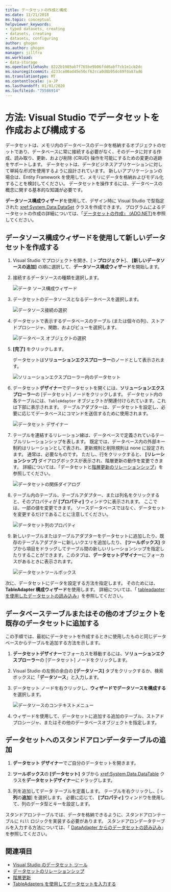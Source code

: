 ```yaml
---
title: データセットの作成と構成
ms.date: 11/21/2018
ms.topic: conceptual
helpviewer_keywords:
- typed datasets, creating
- datasets, creating
- datasets, configuring
author: ghogen
ms.author: ghogen
manager: jillfra
ms.workload:
- data-storage
ms.openlocfilehash: 8222b1985ab7f765be9b06fdd6abf7cb1e1cb2dc
ms.sourcegitcommit: d233ca00ad45e50cf62cca0d0b95dc69f0a87ad6
ms.translationtype: MT
ms.contentlocale: ja-JP
ms.lasthandoff: 01/01/2020
ms.locfileid: "75586914"
---
```

# <a name="how-to-create-and-configure-datasets-in-visual-studio"></a>方法: Visual Studio でデータセットを作成および構成する

データセットは、メモリ内のデータベースのデータを格納するオブジェクトのセットであり、データベースに常に接続する必要がなく、そのデータに対する作成、読み取り、更新、および削除 (CRUD) 操作を可能にするための変更の追跡をサポートします。 データセットは、データビジネスアプリケーションに対して単純な*形式*を使用するように設計されています。 新しいアプリケーションの場合は、Entity Framework を使用して、メモリにデータを格納およびモデル化することを検討してください。 データセットを操作するには、データベースの概念に関する基本的な知識が必要です。

**データソース構成ウィザード**を使用して、デザイン時に Visual Studio で型指定された <xref:System.Data.DataSet> クラスを作成できます。 プログラムによるデータセットの作成の詳細については、「[データセットの作成」 (ADO.NET)](/dotnet/framework/data/adonet/dataset-datatable-dataview/creating-a-dataset)を参照してください。

## <a name="create-a-new-dataset-by-using-the-data-source-configuration-wizard"></a>データソース構成ウィザードを使用して新しいデータセットを作成する

1. Visual Studio でプロジェクトを開き、[ > **プロジェクト**]、 **[新しいデータソースの追加]** の順に選択して、**データソース構成ウィザード**を開始します。

2. 接続するデータソースの種類を選択します。

     ![データ ソース構成ウィザード](../data-tools/media/data-source-configuration-wizard.png)

3. データセットのデータソースとなるデータベースを選択します。

     ![データソース接続の選択](../data-tools/media/data-source-choose-a-connection.png)

4. データセットで表示するデータベースのテーブル (または個々の列)、ストアドプロシージャ、関数、およびビューを選択します。

     ![データベース オブジェクトの選択](../data-tools/media/raddata-chose-objects.png)

5. **[完了]** をクリックします。

   データセットは**ソリューションエクスプローラー**のノードとして表示されます。

   ![ソリューションエクスプローラー内のデータセット](../data-tools/media/dataset-in-solution-explorer.png)

6. データセット**デザイナー**でデータセットを開くには、**ソリューションエクスプローラー**の [データセット] ノードをクリックします。 データセット内の各テーブルには、`TableAdapter` オブジェクトが関連付けられています。これは下部に表示されます。 テーブルアダプターは、データセットを設定し、必要に応じてデータベースにコマンドを送信するために使用されます。

   ![データセット デザイナー](../data-tools/media/dataset-designer.png)

7. テーブルを連結するリレーション線は、データベースで定義されているテーブルリレーションシップを表します。 既定では、データベース内の外部キー制約はリレーションとして表され、更新規則と削除規則は none に設定されます。 通常は、必要なものです。 ただし、行をクリックすると、 **[リレーションシップ]** ダイアログボックスが表示され、階層更新の動作を変更できます。 詳細については、「データセットと[階層更新](../data-tools/hierarchical-update.md)[のリレーションシップ](../data-tools/relationships-in-datasets.md)」を参照してください。

     ![データセットの関係ダイアログ](../data-tools/media/raddata-relation-dialog.png)

8. テーブル内のテーブル、テーブルアダプター、または列名をクリックすると、そのプロパティが **[プロパティ]** ウィンドウに表示されます。 ここでは、一部の値を変更できます。 ソースデータベースではなく、データセットを変更するだけであることに注意してください。

     ![データセット列のプロパティ](../data-tools/media/dataset-column-properties.png)

9. 新しいテーブルまたはテーブルアダプターをデータセットに追加したり、既存のテーブルアダプターに新しいクエリを追加したり、 **[ツールボックス]** タブから項目をドラッグしてテーブル間の新しいリレーションシップを指定したりすることができます。このタブは、**データセットデザイナー**にフォーカスがあるときに表示されます。

     ![データセットツールボックス](../data-tools/media/raddata-dataset-toolbox.png)

次に、データセットにデータを設定する方法を指定します。 そのためには、 **TableAdapter 構成ウィザード**を使用します。 詳細については、「 [tableadapter を使用したデータセットの読み込み](../data-tools/fill-datasets-by-using-tableadapters.md)」を参照してください。

## <a name="add-a-database-table-or-other-object-to-an-existing-dataset"></a>データベーステーブルまたはその他のオブジェクトを既存のデータセットに追加する

この手順では、最初にデータセットを作成するときに使用したものと同じデータベースからテーブルを追加する方法を示します。

1. **データセットデザイナー**でフォーカスを移動するには、**ソリューションエクスプローラー**の [データセット] ノードをクリックします。

2. Visual Studio の左側の余白の **[データソース]** タブをクリックするか、検索ボックスに「**データソース**」と入力します。

3. データセット ノードを右クリックし、**ウィザードでデータソースを構成する** を選択します。

     ![データソースのコンテキストメニュー](../data-tools/media/data-source-context-menu.png)

4. ウィザードを使用して、データセットに追加する追加のテーブル、ストアドプロシージャ、またはその他のデータベースオブジェクトを指定します。

## <a name="add-a-stand-alone-data-table-to-a-dataset"></a>データセットへのスタンドアロンデータテーブルの追加

1. **データセット デザイナー**でご自分のデータセットを開きます。

2. **ツールボックス**の **[データセット]** タブから <xref:System.Data.DataTable> クラスを**データセットデザイナー**にドラッグします。

3. 列を追加してデータ テーブルを定義します。 テーブルを右クリックし、[ > **列**の**追加**] を選択します。 必要に応じて、 **[プロパティ]** ウィンドウを使用して、列のデータ型とキーを設定します。

スタンドアロンテーブルでは、データを格納できるように、スタンドアロンテーブルに `Fill` ロジックを実装する必要があります。 スタンドアロンデータテーブルを入力する方法については、「 [DataAdapter からのデータセットの読み込み](/dotnet/framework/data/adonet/populating-a-dataset-from-a-dataadapter)」を参照してください。

## <a name="see-also"></a>関連項目

- [Visual Studio のデータセット ツール](../data-tools/dataset-tools-in-visual-studio.md)
- [データセットのリレーションシップ](../data-tools/relationships-in-datasets.md)
- [階層更新](../data-tools/hierarchical-update.md)
- [TableAdapters を使用してデータセットを入力する](../data-tools/fill-datasets-by-using-tableadapters.md)
